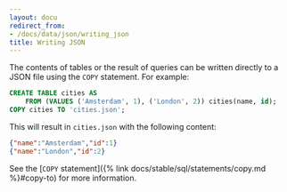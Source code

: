 ```yaml
---
layout: docu
redirect_from:
- /docs/data/json/writing_json
title: Writing JSON
---
```


The contents of tables or the result of queries can be written directly to a JSON file using the `COPY` statement.
For example:

```sql
CREATE TABLE cities AS
    FROM (VALUES ('Amsterdam', 1), ('London', 2)) cities(name, id);
COPY cities TO 'cities.json';
```

This will result in `cities.json` with the following content:

```json
{"name":"Amsterdam","id":1}
{"name":"London","id":2}
```

See the [`COPY` statement]({% link docs/stable/sql/statements/copy.md %}#copy-to) for more information.
